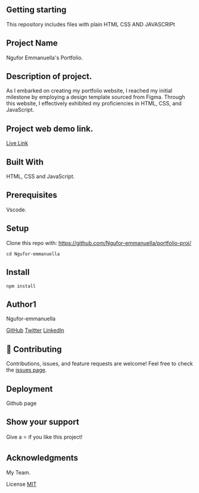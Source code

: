 ## Getting starting
This repository includes files with plain HTML CSS AND JAVASCRIPt
## Project Name
Ngufor Emmanuella's Portfolio.

## Description of project.
As I embarked on creating my portfolio website, I reached my initial milestone by employing a design template sourced from Figma. Through this website, I effectively exhibited my proficiencies in HTML, CSS, and JavaScript.

## Project web demo link.
[Live Link](https://fluffy-torte-f6e2ae.netlify.app//)

## Built With
HTML, CSS and JavaScript.

## Prerequisites
Vscode.

## Setup
Clone this repo with:
https://github.com/Ngufor-emmanuella/portfolio-proj/


```
cd Ngufor-emmanuella
```
## Install
```
npm install
```
## Author1
Ngufor-emmanuella

[GitHub](https://github.com/Ngufor-emmanuella/portfolio-proj/) 
[Twitter](https://twitter.com/Ngufor-emmanuella) 
[LinkedIn](https://www.linkedin.com/in/Ngufor-emmanuella/)


## 🤝 Contributing
Contributions, issues, and feature requests are welcome!
Feel free to check the [issues page](https://github.com/Ngufor-emmanuella/issues/).

## Deployment
Github page

## Show your support
Give a ⭐️ if you like this project!

## Acknowledgments
My Team.

License
[MIT](https://github.com/eerapheal/Ngufor-emmanuella/main/LICENSE)

